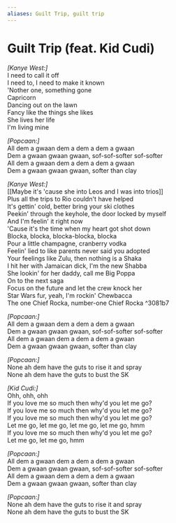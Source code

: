 ```yaml
---
aliases: Guilt Trip, guilt trip
---
```


# Guilt Trip (feat. Kid Cudi)

_[Kanye West:]_  
I need to call it off  
I need to, I need to make it known  
'Nother one, something gone  
Capricorn  
Dancing out on the lawn  
Fancy like the things she likes  
She lives her life  
I'm living mine  

_[Popcaan:]_  
All dem a gwaan dem a dem a dem a gwaan  
Dem a gwaan gwaan gwaan, sof-sof-softer sof-softer  
All dem a gwaan dem a dem a dem a gwaan  
Dem a gwaan gwaan gwaan, softer than clay  

_[Kanye West:]_  
[[Maybe it's 'cause she into Leos and I was into trios]]  
Plus all the trips to Rio couldn't have helped  
It's gettin' cold, better bring your ski clothes  
Peekin' through the keyhole, the door locked by myself  
And I'm feelin' it right now  
'Cause it's the time when my heart got shot down  
Blocka, blocka, blocka-blocka, blocka  
Pour a little champagne, cranberry vodka  
Feelin' lied to like parents never said you adopted  
Your feelings like Zulu, then nothing is a Shaka  
I hit her with Jamaican dick, I'm the new Shabba  
She lookin' for her daddy, call me Big Poppa  
On to the next saga  
Focus on the future and let the crew knock her  
Star Wars fur, yeah, I'm rockin' Chewbacca  
The one Chief Rocka, number-one Chief Rocka   ^3081b7

_[Popcaan:]_  
All dem a gwaan dem a dem a dem a gwaan  
Dem a gwaan gwaan gwaan, sof-sof-softer sof-softer  
All dem a gwaan dem a dem a dem a gwaan  
Dem a gwaan gwaan gwaan, softer than clay  

_[Popcaan:]_  
None ah dem have the guts to rise it and spray  
None ah dem have the guts to bust the SK  

_[Kid Cudi:]_  
Ohh, ohh, ohh  
If you love me so much then why'd you let me go?  
If you love me so much then why'd you let me go?  
If you love me so much then why'd you let me go?  
Let me go, let me go, let me go, let me go, hmm  
If you love me so much then why'd you let me go?  
Let me go, let me go, hmm  

_[Popcaan:]_  
All dem a gwaan dem a dem a dem a gwaan  
Dem a gwaan gwaan gwaan, sof-sof-softer sof-softer  
All dem a gwaan dem a dem a dem a gwaan  
Dem a gwaan gwaan gwaan, softer than clay  

_[Popcaan:]_  
None ah dem have the guts to rise it and spray  
None ah dem have the guts to bust the SK
